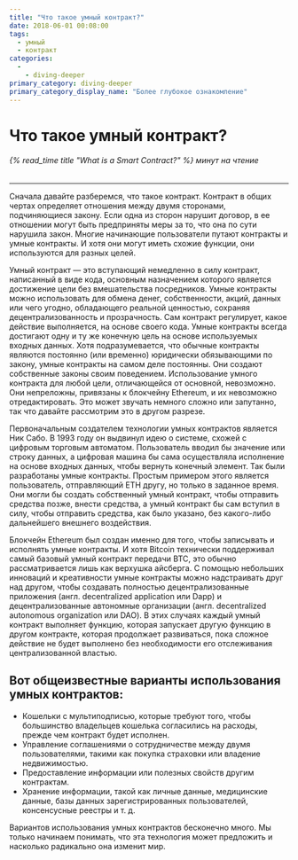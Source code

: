 ```yaml
---
title: "Что такое умный контракт?"
date: 2018-06-01 00:08:00
tags:
  - умный
  - контракт
categories:
  - 
    - diving-deeper
primary_category: diving-deeper
primary_category_display_name: "Более глубокое ознакомление"
---
```


# __Что такое умный контракт?__
###### {% read_time title "What is a Smart Contract?" %} минут на чтение
***

Сначала давайте разберемся, что такое контракт. Контракт в общих чертах определяет отношения между двумя сторонами, подчиняющиеся закону. Если одна из сторон нарушит договор, в ее отношении могут быть предприняты меры за то, что она по сути нарушила закон. Многие начинающие пользователи путают контракты и умные контракты. И хотя они могут иметь схожие функции, они используются для разных целей.

Умный контракт — это вступающий немедленно в силу контракт, написанный в виде кода, основным назначением которого является достижение цели без вмешательства посредников. Умные контракты можно использовать для обмена денег, собственности, акций, данных или чего угодно, обладающего реальной ценностью, сохраняя децентрализованность и прозрачность. Сам контракт регулирует, какое действие выполняется, на основе своего кода. Умные контракты всегда достигают одну и ту же конечную цель на основе используемых входных данных.  Хотя подразумевается, что обычные контракты являются постоянно (или временно) юридически обязывающими по закону, умные контракты на самом деле постоянны. Они создают собственные законы своим поведением. Использование умного контракта для любой цели, отличающейся от основной, невозможно. Они непреложны, привязаны к блокчейну Ethereum, и их невозможно отредактировать. Это может звучать немного сложно или запутанно, так что давайте рассмотрим это в другом разрезе.

Первоначальным создателем технологии умных контрактов является Ник Сабо. В 1993 году он выдвинул идею о системе, схожей с цифровым торговым автоматом. Пользователь вводил бы значение или строку данных, а цифровая машина бы сама осуществляла исполнение на основе входных данных, чтобы вернуть конечный элемент. Так были разработаны умные контракты. Простым примером этого является пользователь, отправляющий ETH другу, но только в заданное время. Они могли бы создать собственный умный контракт, чтобы отправить средства позже, внести средства, а умный контракт бы сам вступил в силу, чтобы отправить средства, как было указано, без какого-либо дальнейшего внешнего воздействия.

Блокчейн Ethereum был создан именно для того, чтобы записывать и исполнять умные контракты. И хотя Bitcoin технически поддерживал самый базовый умный контракт передачи BTC, это обычно рассматривается лишь как верхушка айсберга. С помощью небольших инноваций и креативности умные контракты можно надстраивать друг над другом, чтобы создавать полностью децентрализованные приложения (англ. decentralized application или Dapp) и децентрализованные автономные организации (англ. decentralized autonomous organization или DAO). В этих случаях каждый умный контракт выполняет функцию, которая запускает другую функцию в другом контракте, которая продолжает развиваться, пока сложное действие не будет выполнено без необходимости его отслеживания централизованной властью.

## __Вот общеизвестные варианты использования умных контрактов:__

* Кошельки с мультиподписью, которые требуют того, чтобы большинство владельцев кошелька согласились на расходы, прежде чем контракт будет исполнен.
* Управление соглашениями о сотрудничестве между двумя пользователями, такими как покупка страховки или владение недвижимостью.
* Предоставление информации или полезных свойств другим контрактам.
* Хранение информации, такой как личные данные, медицинские данные, базы данных зарегистрированных пользователей, консенсусные реестры и т. д.

Вариантов использования умных контрактов бесконечно много. Мы только начинаем понимать, что эта технология может предложить и насколько радикально она изменит мир. 
